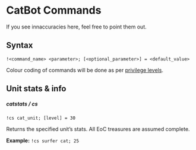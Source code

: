 # CatBot Commands
If you see innaccuracies here, feel free to point them out.

## Syntax
`!<command_name> <parameter>; [<optional_parameter>] = <default_value>`

Colour coding of commands will be done as per [privilege levels](privilege_levels.md).

## Unit stats & info

##### catstats / cs
`!cs cat_unit; [level] = 30`

Returns the specified unit’s stats.
All EoC treasures are assumed complete.

__Example:__ `!cs surfer cat; 25`
